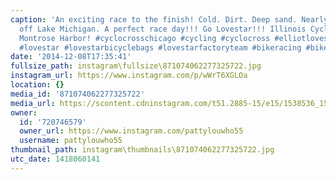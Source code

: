 ```yaml
---
caption: 'An exciting race to the finish! Cold. Dirt. Deep sand. Nearly dark. Wind
  off Lake Michigan. A perfect race day!!! Go Lovestar!!! Illinois Cyclocross Championship
  Montrose Harbor! #cyclocrosschicago #cycling #cyclocross #elliotlovestar #elliotlovestarbicycle
  #lovestar #lovestarbicyclebags #lovestarfactoryteam #bikeracing #bikechicago #bicycles'
date: '2014-12-08T17:35:41'
fullsize_path: instagram\fullsize\871074062277325722.jpg
instagram_url: https://www.instagram.com/p/wWrT6XGLOa
location: {}
media_id: '871074062277325722'
media_url: https://scontent.cdninstagram.com/t51.2885-15/e15/1538536_1570936753137024_396784221_n.jpg?ig_cache_key=ODcxMDc0MDYyMjc3MzI1NzIy.2
owner:
  id: '720746579'
  owner_url: https://www.instagram.com/pattylouwho55
  username: pattylouwho55
thumbnail_path: instagram\thumbnails\871074062277325722.jpg
utc_date: 1418060141
---
```

